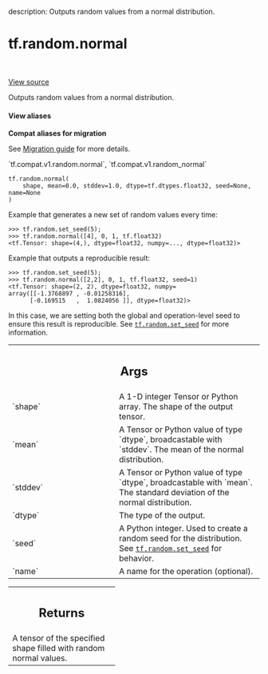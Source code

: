 description: Outputs random values from a normal distribution.

<div itemscope itemtype="http://developers.google.com/ReferenceObject">
<meta itemprop="name" content="tf.random.normal" />
<meta itemprop="path" content="Stable" />
</div>

# tf.random.normal

<!-- Insert buttons and diff -->

<table class="tfo-notebook-buttons tfo-api nocontent" align="left">

</table>

<a target="_blank" href="/code/stable/tensorflow/python/ops/random_ops.py">View source</a>



Outputs random values from a normal distribution.

<section class="expandable">
  <h4 class="showalways">View aliases</h4>
  <p>
<b>Compat aliases for migration</b>
<p>See
<a href="https://www.tensorflow.org/guide/migrate">Migration guide</a> for
more details.</p>
<p>`tf.compat.v1.random.normal`, `tf.compat.v1.random_normal`</p>
</p>
</section>

<pre class="devsite-click-to-copy prettyprint lang-py tfo-signature-link">
<code>tf.random.normal(
    shape, mean=0.0, stddev=1.0, dtype=tf.dtypes.float32, seed=None, name=None
)
</code></pre>



<!-- Placeholder for "Used in" -->

Example that generates a new set of random values every time:

```
>>> tf.random.set_seed(5);
>>> tf.random.normal([4], 0, 1, tf.float32)
<tf.Tensor: shape=(4,), dtype=float32, numpy=..., dtype=float32)>
```

Example that outputs a reproducible result:

```
>>> tf.random.set_seed(5);
>>> tf.random.normal([2,2], 0, 1, tf.float32, seed=1)
<tf.Tensor: shape=(2, 2), dtype=float32, numpy=
array([[-1.3768897 , -0.01258316],
      [-0.169515   ,  1.0824056 ]], dtype=float32)>
```

In this case, we are setting both the global and operation-level seed to
ensure this result is reproducible.  See <a href="../../tf/random/set_seed.md"><code>tf.random.set_seed</code></a> for more
information.

<!-- Tabular view -->
 <table class="responsive fixed orange">
<colgroup><col width="214px"><col></colgroup>
<tr><th colspan="2"><h2 class="add-link">Args</h2></th></tr>

<tr>
<td>
`shape`
</td>
<td>
A 1-D integer Tensor or Python array. The shape of the output tensor.
</td>
</tr><tr>
<td>
`mean`
</td>
<td>
A Tensor or Python value of type `dtype`, broadcastable with `stddev`.
The mean of the normal distribution.
</td>
</tr><tr>
<td>
`stddev`
</td>
<td>
A Tensor or Python value of type `dtype`, broadcastable with `mean`.
The standard deviation of the normal distribution.
</td>
</tr><tr>
<td>
`dtype`
</td>
<td>
The type of the output.
</td>
</tr><tr>
<td>
`seed`
</td>
<td>
A Python integer. Used to create a random seed for the distribution.
See
<a href="../../tf/random/set_seed.md"><code>tf.random.set_seed</code></a>
for behavior.
</td>
</tr><tr>
<td>
`name`
</td>
<td>
A name for the operation (optional).
</td>
</tr>
</table>



<!-- Tabular view -->
 <table class="responsive fixed orange">
<colgroup><col width="214px"><col></colgroup>
<tr><th colspan="2"><h2 class="add-link">Returns</h2></th></tr>
<tr class="alt">
<td colspan="2">
A tensor of the specified shape filled with random normal values.
</td>
</tr>

</table>

